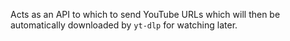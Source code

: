 Acts as an API to which to send YouTube URLs which will then be automatically downloaded by `yt-dlp` for watching later.